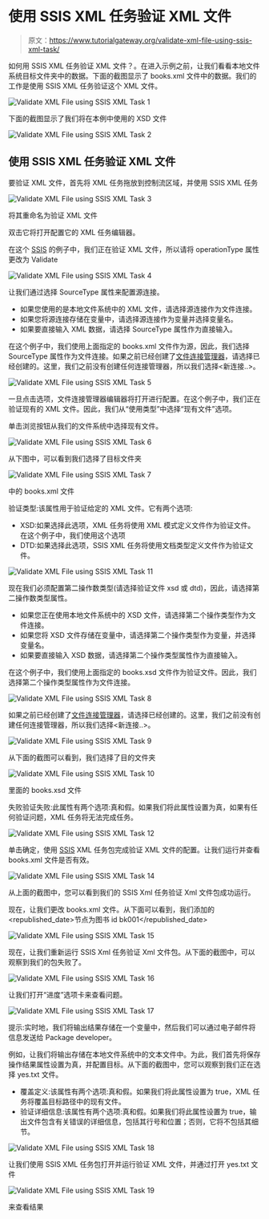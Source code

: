 # 使用 SSIS XML 任务验证 XML 文件

> 原文：<https://www.tutorialgateway.org/validate-xml-file-using-ssis-xml-task/>

如何用 SSIS XML 任务验证 XML 文件？。在进入示例之前，让我们看看本地文件系统目标文件夹中的数据。下面的截图显示了 books.xml 文件中的数据。我们的工作是使用 SSIS XML 任务验证这个 XML 文件。

![Validate XML File using SSIS XML Task 1](img/ba84ead81bcc90b0350a0a4adedce356.png)

下面的截图显示了我们将在本例中使用的 XSD 文件

![Validate XML File using SSIS XML Task 2](img/aeb73300f26f14206f2ce8220494eb7c.png)

## 使用 SSIS XML 任务验证 XML 文件

要验证 XML 文件，首先将 XML 任务拖放到控制流区域，并使用 SSIS XML 任务

![Validate XML File using SSIS XML Task 3](img/1393ff5bcc46c6a61836ccca55a3d82f.png)

将其重命名为验证 XML 文件

双击它将打开配置它的 XML 任务编辑器。

在这个 [SSIS](https://www.tutorialgateway.org/ssis/) 的例子中，我们正在验证 XML 文件，所以请将 operationType 属性更改为 Validate

![Validate XML File using SSIS XML Task 4](img/87cf6768245054a451578d6d3d6a1765.png)

让我们通过选择 SourceType 属性来配置源连接。

*   如果您使用的是本地文件系统中的 XML 文件，请选择源连接作为文件连接。
*   如果您将源连接存储在变量中，请选择源连接作为变量并选择变量名。
*   如果要直接输入 XML 数据，请选择 SourceType 属性作为直接输入。

在这个例子中，我们使用上面指定的 books.xml 文件作为源，因此，我们选择 SourceType 属性作为文件连接。如果之前已经创建了[文件连接管理器](https://www.tutorialgateway.org/file-connection-manager-in-ssis/)，请选择已经创建的。这里，我们之前没有创建任何连接管理器，所以我们选择<新连接..>。

![Validate XML File using SSIS XML Task 5](img/0e2b77f54808159bbc9453fe5cea4c0a.png)

一旦点击<new connection..="">选项，文件连接管理器编辑器将打开进行配置。在这个例子中，我们正在验证现有的 XML 文件。因此，我们从“使用类型”中选择“现有文件”选项。</new>

单击浏览按钮从我们的文件系统中选择现有文件。

![Validate XML File using SSIS XML Task 6](img/ade885ada8b3f1bb67cb9528a9e2f247.png)

从下图中，可以看到我们选择了目标文件夹

![Validate XML File using SSIS XML Task 7](img/7ddbe7169527cf4f317bb42ccb888547.png)

中的 books.xml 文件

验证类型:该属性用于验证给定的 XML 文件。它有两个选项:

*   XSD:如果选择此选项，XML 任务将使用 XML 模式定义文件作为验证文件。在这个例子中，我们使用这个选项
*   DTD:如果选择此选项，SSIS XML 任务将使用文档类型定义文件作为验证文件。

![Validate XML File using SSIS XML Task 11](img/f27fe6d531b27a0690a3931d8bdee76f.png)

现在我们必须配置第二操作数类型(请选择验证文件 xsd 或 dtd)，因此，请选择第二操作数类型属性。

*   如果您正在使用本地文件系统中的 XSD 文件，请选择第二个操作类型作为文件连接。
*   如果您将 XSD 文件存储在变量中，请选择第二个操作类型作为变量，并选择变量名。
*   如果要直接输入 XSD 数据，请选择第二个操作类型属性作为直接输入。

在这个例子中，我们使用上面指定的 books.xsd 文件作为验证文件。因此，我们选择第二个操作类型属性作为文件连接。

![Validate XML File using SSIS XML Task 8](img/9a4e3f39a43dd3ea6b1e6549fb447e13.png)

如果之前已经创建了[文件连接管理器](https://www.tutorialgateway.org/file-connection-manager-in-ssis/)，请选择已经创建的。这里，我们之前没有创建任何连接管理器，所以我们选择<新连接..>。

![Validate XML File using SSIS XML Task 9](img/f4ab5388ae6621ec9566952b770cbfb8.png)

从下面的截图可以看到，我们选择了目的文件夹

![Validate XML File using SSIS XML Task 10](img/ca8f527a230aeafe5500d86be7507448.png)

里面的 books.xsd 文件

失败验证失败:此属性有两个选项:真和假。如果我们将此属性设置为真，如果有任何验证问题，XML 任务将无法完成任务。

![Validate XML File using SSIS XML Task 12](img/ba8eb0c5d83dca0dabadc92c319fc901.png)

单击确定，使用 [SSIS](https://www.tutorialgateway.org/ssis/) XML 任务包完成验证 XML 文件的配置。让我们运行并查看 books.xml 文件是否有效。

![Validate XML File using SSIS XML Task 14](img/a57968dc3dea8b3a282217b25b9d5245.png)

从上面的截图中，您可以看到我们的 SSIS Xml 任务验证 Xml 文件包成功运行。

现在，让我们更改 books.xml 文件。从下面可以看到，我们添加的<republished_date>节点为图书 id bk001</republished_date>

![Validate XML File using SSIS XML Task 15](img/71f15bda30a4d8652587c8cdcb3a114c.png)

现在，让我们重新运行 SSIS Xml 任务验证 Xml 文件包。从下面的截图中，可以观察到我们的包失败了。

![Validate XML File using SSIS XML Task 16](img/d9cfb00b8f720470d44e9b6a710dac85.png)

让我们打开“进度”选项卡来查看问题。

![Validate XML File using SSIS XML Task 17](img/48466bc4b1f4ce0d2bdf3043ae00842c.png)

提示:实时地，我们将输出结果存储在一个变量中，然后我们可以通过电子邮件将信息发送给 Package developer。

例如，让我们将输出存储在本地文件系统中的文本文件中。为此，我们首先将保存操作结果属性设置为真，并配置目标。从下面的截图中，您可以观察到我们正在选择 yes.txt 文件。

*   覆盖定义:该属性有两个选项:真和假。如果我们将此属性设置为 true，XML 任务将覆盖目标路径中的现有文件。
*   验证详细信息:该属性有两个选项:真和假。如果我们将此属性设置为 true，输出文件包含有关错误的详细信息，包括其行号和位置；否则，它将不包括其细节。

![Validate XML File using SSIS XML Task 18](img/830cc03fd6c1fa96850c35b29d0cafb1.png)

让我们使用 SSIS XML 任务包打开并运行验证 XML 文件，并通过打开 yes.txt 文件

![Validate XML File using SSIS XML Task 19](img/2dd1dc1257c264d4673ac8404c57cb12.png)

来查看结果